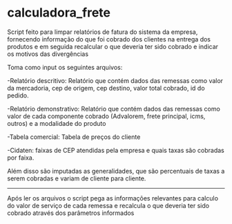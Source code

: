 # calculadora_frete
Script feito para limpar relatórios de fatura do sistema da empresa, fornecendo informação do que foi cobrado dos clientes na entrega dos produtos e em seguida recalcular o que deveria ter sido cobrado e indicar os motivos das divergências

Toma como input os seguintes arquivos:

-Relatório descritivo: Relatório que contém dados das remessas como valor da mercadoria, cep de origem, cep destino, valor total cobrado, id do pedido.

-Relatório demonstrativo: Relatório que contém dados das remessas como valor de cada componente cobrado (Advalorem, frete principal, icms, outros) e a modalidade do produto

-Tabela comercial: Tabela de preços do cliente

-Cidaten: faixas de CEP atendidas pela empresa e quais taxas são cobradas por faixa.

Além disso são imputadas as generalidades, que são percentuais de taxas a serem cobradas e variam de cliente para cliente.

------------------------------------------------------------------------------------------------

Após ler os arquivos o script pega as informações relevantes para calculo do valor de serviço de cada remessa e recalcula o que deveria ter sido cobrado através dos parâmetros informados

